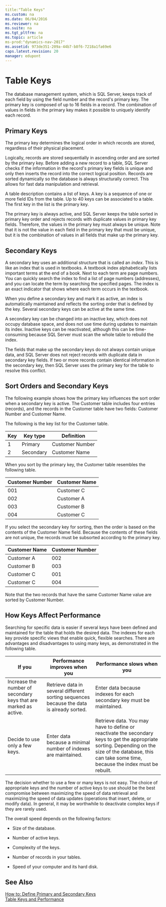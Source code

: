 ```yaml
---
title:"Table Keys"
ms.custom: na
ms.date: 06/04/2016
ms.reviewer: na
ms.suite: na
ms.tgt_pltfrm: na
ms.topic: article
ms-prod:"dynamics-nav-2017"
ms.assetid: 973de351-209a-44b7-b8f6-7218a1fa69e6
caps.latest.revision: 20
manager: edupont
---
```

# Table Keys
The database management system, which is SQL Server, keeps track of each field by using the field number and the record's primary key. The primary key is composed of up to 16 fields in a record. The combination of values in fields in the primary key makes it possible to uniquely identify each record.  
  
## Primary Keys  
 The primary key determines the logical order in which records are stored, regardless of their physical placement.  
  
 Logically, records are stored sequentially in ascending order and are sorted by the primary key. Before adding a new record to a table, SQL Server checks if the information in the record's primary key fields is unique and only then inserts the record into the correct logical position. Records are sorted dynamically so the database is always structurally correct. This allows for fast data manipulation and retrieval.  
  
 A table description contains a list of keys. A key is a sequence of one or more field IDs from the table. Up to 40 keys can be associated to a table. The first key in the list is the primary key.  
  
 The primary key is always active, and SQL Server keeps the table sorted in primary key order and rejects records with duplicate values in primary key fields. Therefore, the values in the primary key must always be unique. Note that it is not the value in each field in the primary key that must be unique, but it is the combination of values in all fields that make up the primary key.  
  
## Secondary Keys  
 A secondary key uses an additional structure that is called an *index*. This is like an index that is used in textbooks. A textbook index alphabetically lists important terms at the end of a book. Next to each term are page numbers. You can quickly search the index to find a list of page numbers \(addresses\), and you can locate the term by searching the specified pages. The index is an exact indicator that shows where each term occurs in the textbook.  
  
 When you define a secondary key and mark it as active, an index is automatically maintained and reflects the sorting order that is defined by the key. Several secondary keys can be active at the same time.  
  
 A secondary key can be changed into an inactive key, which does not occupy database space, and does not use time during updates to maintain its index. Inactive keys can be reactivated, although this can be time\-consuming because SQL Server must scan the whole table to rebuild the index.  
  
 The fields that make up the secondary keys do not always contain unique data, and SQL Server does not reject records with duplicate data in secondary key fields. If two or more records contain identical information in the secondary key, then SQL Server uses the primary key for the table to resolve this conflict.  
  
## Sort Orders and Secondary Keys  
 The following example shows how the primary key influences the sort order when a secondary key is active. The Customer table includes four entries \(records\), and the records in the Customer table have two fields: Customer Number and Customer Name.  
  
 The following is the key list for the Customer table.  
  
|Key|Key type|Definition|  
|---------|--------------|----------------|  
|1|Primary|Customer Number|  
|2|Secondary|Customer Name|  
  
 When you sort by the primary key, the Customer table resembles the following table.  
  
|Customer Number|Customer Name|  
|---------------------|-------------------|  
|001|Customer C|  
|002|Customer A|  
|003|Customer B|  
|004|Customer C|  
  
 If you select the secondary key for sorting, then the order is based on the contents of the Customer Name field. Because the contents of these fields are not unique, the records must be subsorted according to the primary key.  
  
|Customer Name|Customer Number|  
|-------------------|---------------------|  
|Customer A|002|  
|Customer B|003|  
|Customer C|001|  
|Customer C|004|  
  
 Note that the two records that have the same Customer Name value are sorted by Customer Number.  
  
## How Keys Affect Performance  
 Searching for specific data is easier if several keys have been defined and maintained for the table that holds the desired data. The indexes for each key provide specific views that enable quick, flexible searches. There are advantages and disadvantages to using many keys, as demonstrated in the following table.  
  
|If you|Performance improves when you|Performance slows when you|  
|------------|-----------------------------------|--------------------------------|  
|Increase the number of secondary keys that are marked as active.|Retrieve data in several different sorting sequences because the data is already sorted.|Enter data because indexes for each secondary key must be maintained.|  
|Decide to use only a few keys.|Enter data because a minimal number of indexes are maintained.|Retrieve data. You may have to define or reactivate the secondary keys to get the appropriate sorting. Depending on the size of the database, this can take some time, because the index must be rebuilt.|  
  
 The decision whether to use a few or many keys is not easy. The choice of appropriate keys and the number of active keys to use should be the best compromise between maximizing the speed of data retrieval and maximizing the speed of data updates \(operations that insert, delete, or modify data\). In general, it may be worthwhile to deactivate complex keys if they are rarely used.  
  
 The overall speed depends on the following factors:  
  
-   Size of the database.  
  
-   Number of active keys.  
  
-   Complexity of the keys.  
  
-   Number of records in your tables.  
  
-   Speed of your computer and its hard disk.  
  
## See Also  
 [How to: Define Primary and Secondary Keys](../Topic/How%20to:%20Define%20Primary%20and%20Secondary%20Keys.md)   
 [Table Keys and Performance](Table-Keys-and-Performance.md)